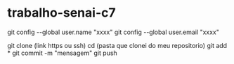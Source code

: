 # trabalho-senai-c7


git config --global user.name "xxxx"
git config --global user.email "xxxx"

git clone (link https ou ssh)
cd (pasta que clonei do meu repositorio)
git add * 
git commit -m "mensagem"
git push

